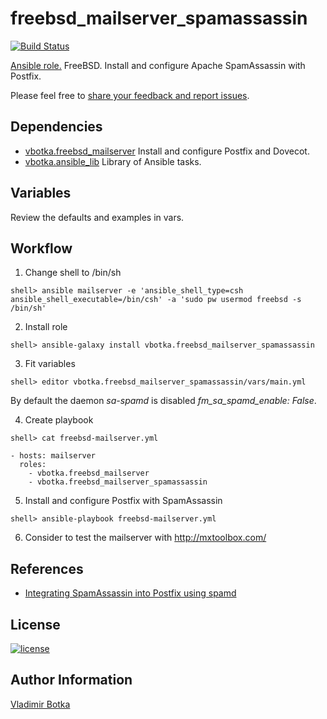 # freebsd_mailserver_spamassassin

[![Build Status](https://travis-ci.org/vbotka/ansible-freebsd-mailserver-spamassassin.svg?branch=master)](https://travis-ci.org/vbotka/ansible-freebsd-mailserver-spamassassin)

[Ansible role.](https://galaxy.ansible.com/vbotka/freebsd_mailserver_spamassassin/) FreeBSD. Install and configure Apache SpamAssassin with Postfix.

Please feel free to [share your feedback and report issues](https://github.com/vbotka/ansible-freebsd-sieve/issues).

## Dependencies

- [vbotka.freebsd_mailserver](https://galaxy.ansible.com/vbotka/freebsd_mailserver/) Install and configure Postfix and Dovecot.
- [vbotka.ansible_lib](https://galaxy.ansible.com/vbotka/ansible_lib) Library of Ansible tasks.


## Variables

Review the defaults and examples in vars.


## Workflow

1) Change shell to /bin/sh

```
shell> ansible mailserver -e 'ansible_shell_type=csh ansible_shell_executable=/bin/csh' -a 'sudo pw usermod freebsd -s /bin/sh'
```

2) Install role

```
shell> ansible-galaxy install vbotka.freebsd_mailserver_spamassassin
```

3) Fit variables

```
shell> editor vbotka.freebsd_mailserver_spamassassin/vars/main.yml
```

By default the daemon *sa-spamd* is disabled *fm_sa_spamd_enable: False*.

4) Create playbook

```
shell> cat freebsd-mailserver.yml

- hosts: mailserver
  roles:
    - vbotka.freebsd_mailserver
    - vbotka.freebsd_mailserver_spamassassin
```

5) Install and configure Postfix with SpamAssassin

```
shell> ansible-playbook freebsd-mailserver.yml
```

6) Consider to test the mailserver with http://mxtoolbox.com/


## References

- [Integrating SpamAssassin into Postfix using spamd](https://wiki.apache.org/spamassassin/IntegratedSpamdInPostfix)


## License

[![license](https://img.shields.io/badge/license-BSD-red.svg)](https://www.freebsd.org/doc/en/articles/bsdl-gpl/article.html)


## Author Information

[Vladimir Botka](https://botka.link)
